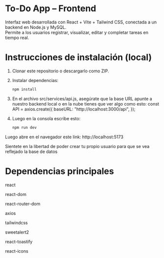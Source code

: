 # To-Do App – Frontend

Interfaz web desarrollada con React + Vite + Tailwind CSS, conectada a un backend en Node.js y MySQL.  
Permite a los usuarios registrar, visualizar, editar y completar tareas en tiempo real.


# Instrucciones de instalación (local)

1. Clonar este repositorio o descargarlo como ZIP.  
2. Instalar dependencias:
   ```bash
   npm install
   
3. En el archivo src/services/api.js, asegúrate que la base URL apunte a nuestro backend local o en la nube tienes que ver algo como esto:
const API = axios.create({
  baseURL: "http://localhost:3000/api",
});


4. Luego en la consola escribe esto:

   ```bash
   npm run dev

Luego abre en el navegador este link:
http://localhost:5173

Sientete en la libertad de poder crear tu propio usuario para que se vea reflejado la base de datos

# Dependencias principales

react

react-dom

react-router-dom

axios

tailwindcss

sweetalert2

react-toastify

react-icons
